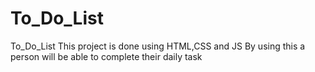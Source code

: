 # To_Do_List
To_Do_List 
This project is done using HTML,CSS and JS 
By using this a person will be able to complete their daily task 
